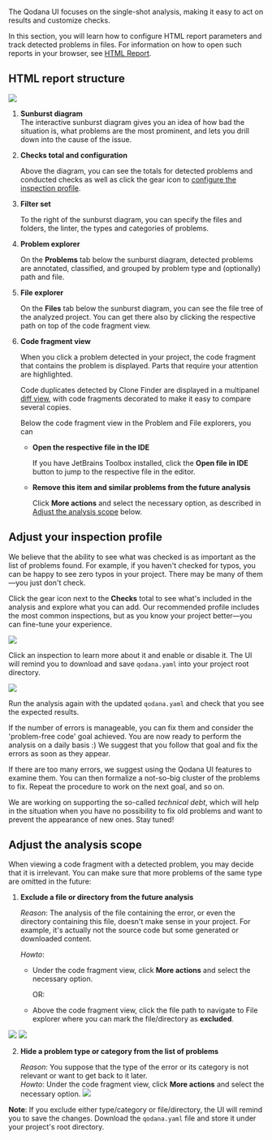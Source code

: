 [//]: # (title: UI Overview)

The Qodana UI focuses on the single-shot analysis, making it easy to act on results and customize checks.

In this section, you will learn how to configure HTML report parameters and track detected problems in files. For information on how to open such reports in your browser, see [HTML Report](html-report.md).

## HTML report structure

![](general.png)

1. **Sunburst diagram**   
  The interactive sunburst diagram gives you an idea of how bad the situation is, what problems are the most prominent, and lets you drill down into the cause of the issue. 
   
2. **Checks total and configuration**

    Above the diagram, you can see the totals for detected problems and conducted checks as well as click the gear icon to [configure the inspection profile](#Adjust+your+inspection+profile).
   
3. **Filter set**

   To the right of the sunburst diagram, you can specify the files and folders, the linter, the types and categories of problems.
   
4. **Problem explorer**

    On the **Problems** tab below the sunburst diagram, detected problems are annotated, classified, and grouped by problem type and (optionally) path and file.

5. **File explorer**

   On the **Files** tab below the sunburst diagram, you can see the file tree of the analyzed project. You can get there also by clicking the respective path on top of the code fragment view.

6. **Code fragment view**
    
    When you click a problem detected in your project, the code fragment that contains the problem  is displayed. Parts that require your attention are highlighted.

    Code duplicates detected by Clone Finder are displayed in a multipanel [diff view](clone-finder-output.md#A+sample+decorated+diff), with code fragments decorated to make it easy to compare several copies.  

    Below the code fragment view in the Problem and File explorers, you can
    * **Open the respective file in the IDE**
     
      If you have JetBrains Toolbox installed, click the **Open file in IDE** button to jump to the respective file in the editor.
      
    * **Remove this item and similar problems from the future analysis**
        
      Click **More actions** and select the necessary option, as described in [Adjust the analysis scope](#Adjust+the+analysis+scope) below.
  
## Adjust your inspection profile 

We believe that the ability to see what was checked is as important as the list of problems found. For example, if you haven't checked for 
typos, you can be happy to see zero typos in your project. There may be many of them&mdash;you just don't check. 

Click the gear icon next to the **Checks** total to see what's included in the analysis and  explore what you can add. Our recommended profile includes the most common inspections, but as you know your project better&mdash;you can fine-tune your 
experience. 

![](profile-settings.png)

Click an inspection to learn more about it and enable or disable it. The UI will remind you to download and save `qodana.yaml` into your project root directory.

![](profile-save.png)

Run the analysis again with the updated `qodana.yaml` and check that you see the expected results. 

If the number of errors is manageable, you can fix them and consider the 'problem-free code' goal achieved. You are now ready to perform the analysis on a daily basis :) We suggest that you follow that goal and fix the errors as soon as they appear.

If there are too many errors, we suggest using the Qodana UI features to examine them. You can then formalize a not-so-big cluster of the problems to fix. Repeat the procedure to work on the next goal, and so on. 

We are working on supporting the so-called *technical debt*, which will help in the situation when you have no possibility to fix old problems and want to prevent the appearance of new ones. Stay tuned! 

## Adjust the analysis scope

When viewing a code fragment with a detected problem, you may decide that it is irrelevant. You can make sure that more problems of the same type are omitted in the future:

1. **Exclude a file or directory from the future analysis**

    *Reason*: The analysis of the file containing the error, or even the directory containing this file, doesn't make sense in your project.
  For example, it's actually not the source code but some generated or downloaded content.

      *Howto*: 
      
      - Under the code fragment view, click **More actions** and select the necessary option.
          
           OR:
      - Above the code fragment view, click the file path to navigate to File explorer where you can mark the file/directory as **excluded**.

![](problem-area.png)
![](folder-marked.png)


2. **Hide a problem type or category from the list of problems**

      *Reason*: You suppose that the type of the error or its category is not relevant or want to get back to it later.  
      *Howto*: Under the code fragment view, click **More actions** and select the necessary option.
      ![](more-actions.png)

**Note**: If you exclude either type/category or file/directory, the UI will remind you to save the changes. Download the `qodana.yaml` file and store it under your project's root directory.